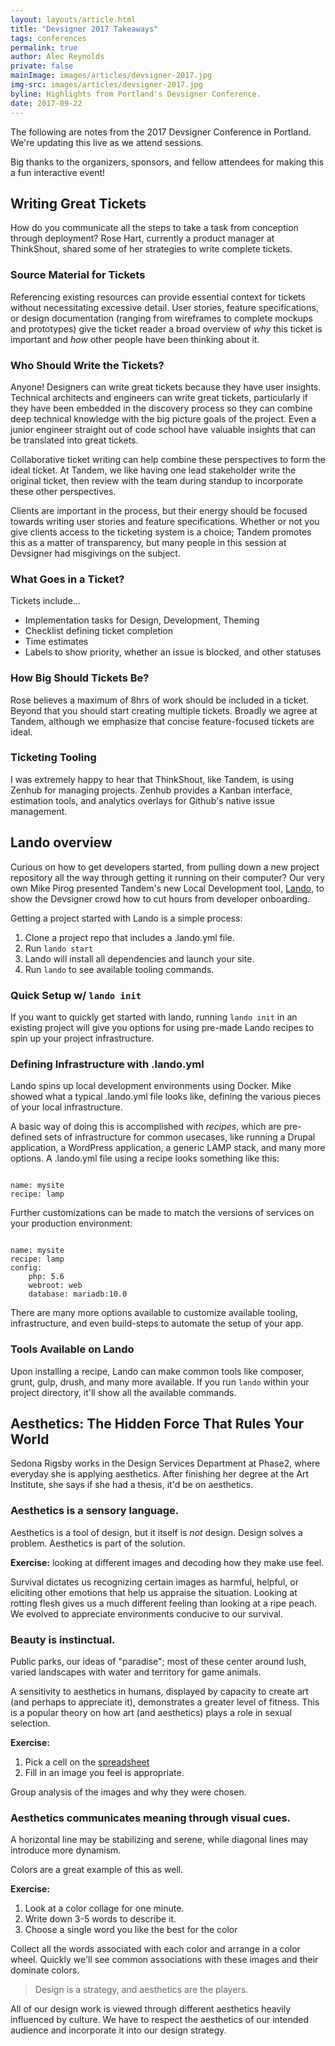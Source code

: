 ```yaml
---
layout: layouts/article.html
title: "Devsigner 2017 Takeaways"
tags: conferences
permalink: true
author: Alec Reynolds
private: false
mainImage: images/articles/devsigner-2017.jpg
img-src: images/articles/devsigner-2017.jpg
byline: Highlights from Portland's Devsigner Conference.
date: 2017-09-22
---
```


The following are notes from the 2017 Devsigner Conference in Portland. We're updating this live as we attend sessions.

Big thanks to the organizers, sponsors, and fellow attendees for making this a fun interactive event!

## Writing Great Tickets

How do you communicate all the steps to take a task from conception through deployment? Rose Hart, currently a product manager at ThinkShout, shared some of her strategies to write complete tickets.

### Source Material for Tickets

Referencing existing resources can provide essential context for tickets without necessitating excessive detail. User stories, feature specifications, or design documentation (ranging from wireframes to complete mockups and prototypes) give the ticket reader a broad overview of _why_ this ticket is important and _how_ other people have been thinking about it.

### Who Should Write the Tickets?

Anyone! Designers can write great tickets because they have user insights. Technical architects and engineers can write great tickets, particularly if they have been embedded in the discovery process so they can combine deep technical knowledge with the big picture goals of the project. Even a junior engineer straight out of code school have valuable insights that can be translated into great tickets.

Collaborative ticket writing can help combine these perspectives to form the ideal ticket. At Tandem, we like having one lead stakeholder write the original ticket, then review with the team during standup to incorporate these other perspectives.

Clients are important in the process, but their energy should be focused towards writing user stories and feature specifications. Whether or not you give clients access to the ticketing system is a choice; Tandem promotes this as a matter of transparency, but many people in this session at Devsigner had misgivings on the subject.

### What Goes in a Ticket?

Tickets include...

- Implementation tasks for Design, Development, Theming
- Checklist defining ticket completion
- Time estimates
- Labels to show priority, whether an issue is blocked, and other statuses

### How Big Should Tickets Be?

Rose believes a maximum of 8hrs of work should be included in a ticket. Beyond that you should start creating multiple tickets. Broadly we agree at Tandem, although we emphasize that concise feature-focused tickets are ideal.

### Ticketing Tooling

I was extremely happy to hear that ThinkShout, like Tandem, is using Zenhub for managing projects. Zenhub provides a Kanban interface, estimation tools, and analytics overlays for Github's native issue management.

## Lando overview

Curious on how to get developers started, from pulling down a new project repository all the way through getting it running on their computer? Our very own Mike Pirog presented Tandem's new Local Development tool, [Lando](https://docs.lndo.io), to show the Devsigner crowd how to cut hours from developer onboarding.

Getting a project started with Lando is a simple process:

1. Clone a project repo that includes a .lando.yml file.
2. Run `lando start`
3. Lando will install all dependencies and launch your site.
4. Run `lando` to see available tooling commands.

### Quick Setup w/ `lando init`

If you want to quickly get started with lando, running `lando init` in an existing project will give you options for using pre-made Lando recipes to spin up your project infrastructure.

### Defining Infrastructure with .lando.yml

Lando spins up local development environments using Docker. Mike showed what a typical .lando.yml file looks like, defining the various pieces of your local infrastructure.

A basic way of doing this is accomplished with *recipes*, which are pre-defined sets of infrastructure for common usecases, like running a Drupal application, a WordPress application, a generic LAMP stack, and many more options. A .lando.yml file using a recipe looks something like this:

<div><pre><code class="language-bash">
name: mysite
recipe: lamp
</pre></code></div>

Further customizations can be made to match the versions of services on your production environment:

<div><pre><code class="language-bash">
name: mysite
recipe: lamp
config:
	php: 5.6
	webroot: web
	database: mariadb:10.0
</pre></code></div>

There are many more options available to customize available tooling, infrastructure, and even build-steps to automate the setup of your app.

### Tools Available on Lando

Upon installing a recipe, Lando can make common tools like composer, grunt, gulp, drush, and many more available. If you run `lando` within your project directory, it'll show all the available commands.

## Aesthetics: The Hidden Force That Rules Your World

Sedona Rigsby works in the Design Services Department at Phase2, where everyday she is applying aesthetics. After finishing her degree at the Art Institute, she says if she had a thesis, it'd be on aesthetics.

### Aesthetics is a sensory language.

Aesthetics is a tool of design, but it itself is _not_ design. Design solves a problem. Aesthetics is part of the solution.

**Exercise:** looking at different images and decoding how they make use feel.

Survival dictates us recognizing certain images as harmful, helpful, or eliciting other emotions that help us appraise the situation. Looking at rotting flesh gives us a much different feeling than looking at a ripe peach. We evolved to appreciate environments conducive to our survival.

### Beauty is instinctual.

Public parks, our ideas of "paradise"; most of these center around lush, varied landscapes with water and territory for game animals.

A sensitivity to aesthetics in humans, displayed by capacity to create art (and perhaps to appreciate it), demonstrates a greater level of fitness. This is a popular theory on how art (and aesthetics) plays a role in sexual selection.

**Exercise:**

1. Pick a cell on the [spreadsheet](https://docs.google.com/document/d/1NQGw_f8kxmawUhsBcpeJO6XL_AAqc5GkRqWrdpaPMRs/edit)
2. Fill in an image you feel is appropriate.

Group analysis of the images and why they were chosen.

### Aesthetics communicates meaning through visual cues.

A horizontal line may be stabilizing and serene, while diagonal lines may introduce more dynamism.

Colors are a great example of this as well.

**Exercise:**

1. Look at a color collage for one minute.
2. Write down 3-5 words to describe it.
3. Choose a single word you like the best for the color

Collect all the words associated with each color and arrange in a color wheel. Quickly we'll see common associations with these images and their dominate colors.

> Design is a strategy, and aesthetics are the players.

All of our design work is viewed through different aesthetics heavily influenced by culture. We have to respect the aesthetics of our intended audience and incorporate it into our design strategy.
